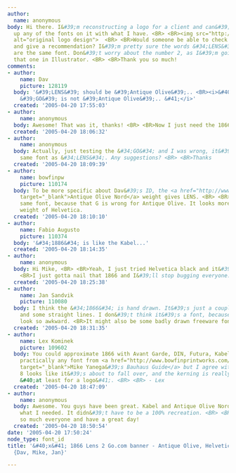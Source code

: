 ```yaml
---
author:
  name: anonymous
body: Hi there. I&#39;m reconstructing a logo for a client and can&#39;t seem to match
  up any of the fonts on it with what I have. <BR> <BR><img src="http://www.typophile.com/forums/messages/83/70292.jpg"
  alt="original logo design">  <BR> <BR>Would someone be able to check out my attachment
  and give a recommendation? I&#39;m pretty sure the words &#34;LENS&#34; and &#34;GO&#34;
  are the same font. Don&#39;t worry about the number 2, as I&#39;m going to pen-tool
  that one in Illustrator. <BR> <BR>Thank you so much!
comments:
- author:
    name: Dav
    picture: 128119
  body: '&#39;LENS&#39; should be &#39;Antique Olive&#39;.. <BR><i>&#40; Well.. But,
    &#39;GO&#39; is not &#39;Antique Olive&#39;.. &#41;</i>'
  created: '2005-04-20 17:55:03'
- author:
    name: anonymous
  body: Awesome! That was it, thanks! <BR> <BR>Now I just need the 1866 part.
  created: '2005-04-20 18:06:32'
- author:
    name: anonymous
  body: Actually, just testing the &#34;GO&#34; and I was wrong, it&#39;s not the
    same font as &#34;LENS&#34;. Any suggestions? <BR> <BR>Thanks
  created: '2005-04-20 18:09:39'
- author:
    name: bowfinpw
    picture: 110174
  body: To be more specific about Dav&#39;s ID, the <a href="http://www.myfonts.com/fonts/linotype/antique-olive/18-antique-olive-nord-scal-48009/testdrive.html?s=LENS&amp;p=48"
    target="_blank">Antique Olive Nord</a> weight gives LENS. <BR> <BR>GO is not the
    same font, because that G is wrong for Antique Olive. It looks more like a heavy
    weight of Helvetica.
  created: '2005-04-20 18:10:10'
- author:
    name: Fabio Augusto
    picture: 110374
  body: '&#34;1886&#34; is like the Kabel...'
  created: '2005-04-20 18:14:35'
- author:
    name: anonymous
  body: Hi Mike, <BR> <BR>Yeah, I just tried Helvetica black and it&#39;s close enough.  <BR>
    <BR>I just gotta nail that 1866 and I&#39;ll stop bugging everyone. <BR> <BR>Thanks!
  created: '2005-04-20 18:25:38'
- author:
    name: Jan Sandvik
    picture: 110080
  body: I think the &#34;1866&#34; is hand drawn. It&#39;s just a couple of circles
    and some straight lines. I don&#39;t think it&#39;s a font, because the shapes
    look so awkward. <BR>It might also be some badly drawn freeware font.
  created: '2005-04-20 18:31:35'
- author:
    name: Lex Kominek
    picture: 109602
  body: You could approximate 1866 with Avant Garde, DIN, Futura, Kabel, Ronda, or
    practically any font from <a href="http://www.bowfinprintworks.com/BauhausFaces1.html"
    target="_blank">Mike Yanega&#39;s Bauhaus Guide</a> but I agree with Jan - that
    8 looks like it&#39;s about to fall over, and the kerning is really messed up
    &#40;at least for a logo&#41;. <BR> <BR> - Lex
  created: '2005-04-20 18:47:09'
- author:
    name: anonymous
  body: Awesome. You guys have been great. Kabel and Antique Olive Nord were exactly
    what I needed. It didn&#39;t have to be a 100% recreation. <BR> <BR>Again, thanks
    so much everyone and have a great day!
  created: '2005-04-20 18:50:54'
date: '2005-04-20 17:50:24'
node_type: font_id
title: '&#40;x&#41; 1866 Lens 2 Go.com banner - Antique Olive, Helvetica, hand drawn
  {Dav, Mike, Jan}'

---
```


